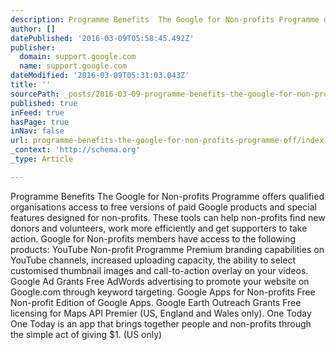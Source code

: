 ```yaml
---
description: Programme Benefits  The Google for Non-profits Programme offers qualified organisations access to free versions of paid Google products and special features des
author: []
datePublished: '2016-03-09T05:58:45.492Z'
publisher:
  domain: support.google.com
  name: support.google.com
dateModified: '2016-03-09T05:31:03.043Z'
title: ''
sourcePath: _posts/2016-03-09-programme-benefits-the-google-for-non-profits-programme-off.md
published: true
inFeed: true
hasPage: true
inNav: false
url: programme-benefits-the-google-for-non-profits-programme-off/index.html
_context: 'http://schema.org'
_type: Article

---
```

Programme Benefits The Google for Non-profits Programme offers qualified organisations access to free versions of paid Google products and special features designed for non-profits. These tools can help non-profits find new donors and volunteers, work more efficiently and get supporters to take action. Google for Non-profits members have access to the following products: YouTube Non-profit Programme Premium branding capabilities on YouTube channels, increased uploading capacity, the ability to select customised thumbnail images and call-to-action overlay on your videos. Google Ad Grants Free AdWords advertising to promote your website on Google.com through keyword targeting. Google Apps for Non-profits Free Non-profit Edition of Google Apps. Google Earth Outreach Grants Free licensing for Maps API Premier (US, England and Wales only). One Today One Today is an app that brings together people and non-profits through the simple act of giving $1\. (US only)